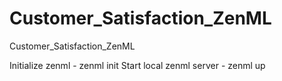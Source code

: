 # Customer_Satisfaction_ZenML
Customer_Satisfaction_ZenML

Initialize zenml - zenml init 
Start local zenml server - zenml up